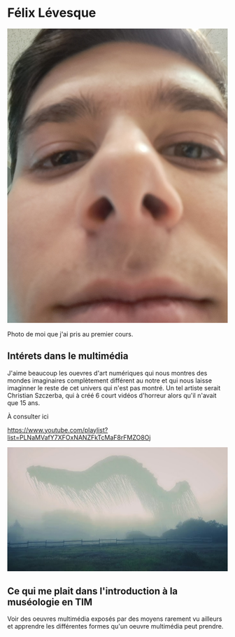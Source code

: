 # Félix Lévesque

![photo](photo_felix.jpg)

Photo de moi que j'ai pris au premier cours.


## **Intérets dans le multimédia**

J'aime beaucoup les ouevres d'art numériques qui nous montres des mondes imaginaires complètement différent au notre et qui nous laisse imaginner le reste de cet univers qui n'est pas montré.
Un tel artiste serait Christian Szczerba, qui à créé 6 court vidéos d'horreur alors qu'il n'avait que 15 ans.

À consulter ici

<https://www.youtube.com/playlist?list=PLNaMVafY7XFOxNANZFkTcMaF8rFMZO8Oj>

![photo](moon_prod.jpg)


## Ce qui me plait dans l'introduction à la muséologie en TIM

Voir des oeuvres multimédia exposés par des moyens rarement vu ailleurs et apprendre les différentes formes qu'un oeuvre multimédia peut prendre.
